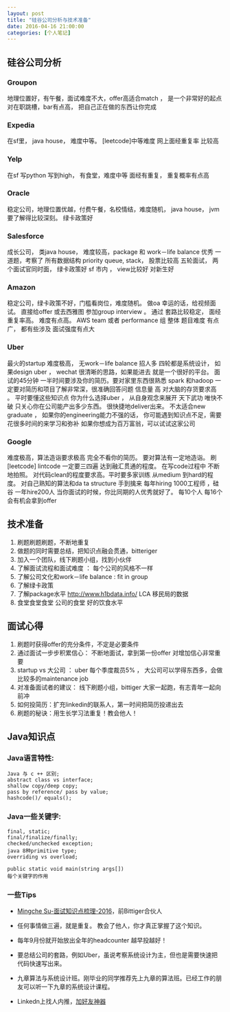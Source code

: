 ```yaml
---
layout: post
title: "硅谷公司分析与技术准备"
date: 2016-04-16 21:00:00
categories: [个人笔记]
---
```


## 硅谷公司分析
### Groupon
地理位置好，有午餐，面试难度不大，offer高适合match ， 是一个非常好的起点
对在职跳槽，bar有点高， 把自己正在做的东西让你完成

### Expedia
在sf里， java house， 难度中等。 [leetcode]中等难度
网上面经重复率 比较高

### Yelp
在sf  写python 写到high， 有食堂，难度中等
面经有重复， 重复概率有点高

### Oracle
稳定公司，地理位置优越，付费午餐，名校情结，难度随机， java house， jvm要了解得比较深刻。 绿卡政策好

### Salesforce
成长公司， 类java house， 难度较高，package 和 work－life balance 优秀
一道题，考察了 所有数据结构 priority queue, stack， 股票比较高
五轮面试， 两个面试官同时面， 绿卡政策好 sf 市内  ， view比较好 对新生好

### Amazon
稳定公司，绿卡政策不好，门槛看岗位，难度随机。  做oa
幸运的话，给视频面试。 直接给offer
或去西雅图 参加group interview 。 通过
套路比较稳定， 面经重复率高。 难度有点高。
AWS team  或者 performance 组  整体 题目难度 有点广， 都有些涉及 面试强度有点大

### Uber
最火的startup 难度极高， 无work－life balance 招人多
四轮都是系统设计，
如果design uber ， wechat  很清晰的思路，如果能进去 就是一个很好的平台。
面试的45分钟  一半时间要涉及你的简历。要对家里东西很熟悉
spark 和hadoop  一定要对简历和项目了解非常深，很准确回答问题
信息量 高 对大脑的存货要求高 。 平时要懂这些知识点
你为什么选择uber  ， 从自身观念来展开
天下武功 唯快不破    只关心你在公司能产出多少东西。 很快捷地deliver出来。
不太适合new graduate ， 如果你的engineering能力不强的话， 你可能遇到知识点不足，需要花很多时间的来学习和弥补
如果你想成为百万富翁，可以试试这家公司

### Google
难度极高，算法造诣要求极高
完全不看你的简历。  要对算法有一定地造诣。
刷[leetcode] lintcode 一定要三四遍 达到融汇贯通的程度。
在写code过程中 不断地拍照。 对代码clean的程度要求高。平时要多家训练
从medium 到hard的程度。  对自己熟知的算法和da ta structure 手到擒来
每年hiring 1000工程师 ，硅谷 一年hire200人
当你面试的时候，你比同期的人优秀就好了。 每10个人 每16个 会有机会拿到offer

## 技术准备  
1. 刷题刷题刷题，不断地重复  
2. 做题的同时需要总结，把知识点融会贯通，bitteriger  
3. 加入一个团队，线下刷题小组，找到小伙伴  
4. 了解面试流程和面试难度 ： 每个公司的风格不一样  
5. 了解公司文化和work－life  balance :  fit  in group  
6. 了解绿卡政策  
7. 了解package水平 http://www.h1bdata.info/   LCA 移民局的数据  
8. 食堂食堂食堂 公司的食堂 好的饮食水平  

## 面试心得
1. 刷题时获得offer的充分条件，不定是必要条件
2. 通过面试一步步积累信心： 不断地面试，拿到第一份offer 对增加信心非常重要
3. startup vs 大公司 ： uber 每个季度裁员5% ， 大公司可以学得东西多，会做比较多的maintenance job
4. 对准备面试者的建议： 线下刷题小组，bittiger  大家一起跑，有志青年一起向前冲
5. 如何投简历：扩充linkedin的联系人，第一时间把简历投递出去
6. 刷题的秘诀：用生长学习法重复！教会他人！


## Java知识点
### Java语言特性:  
    Java 与 c ++ 区别;  
    abstract class vs interface;   
    shallow copy/deep copy;   
    pass by reference/ pass by value;   
    hashcode()/ equals();   

### Java一些关键字:  
    final, static;   
    final/finalize/finally;   
    checked/unchecked exception;   
    java 8种primitive type;  
    overriding vs overload;   

    public static void main(string args[])    
    每个关键字的作用     

### 一些Tips
- [Mingche Su-面试知识点梳理-2016](http://zhuanlan.zhihu.com/p/20545626)，前Bittiger合伙人

- 任何事情做三遍，就是重复。 教会了他人，你才真正掌握了这个知识。

- 每年9月份就开始放出全年的headcounter 越早投越好！  

- 要总结公司的套路，例如Uber，虽说考察系统设计为主，但也是需要快速把代码快速写出来。  

- 九章算法与系统设计班。刚毕业的同学推荐先上九章的算法班。已经工作的朋友可以听一下九章的系统设计课程。

- Linkedn上找人内推，[加好友神器](https://github.com/LearnerChao/LinkDriver)

